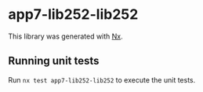 # app7-lib252-lib252

This library was generated with [Nx](https://nx.dev).

## Running unit tests

Run `nx test app7-lib252-lib252` to execute the unit tests.
